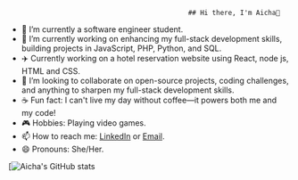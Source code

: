                                                  ## Hi there, I'm Aicha👋

- 🔭 I’m currently a software engineer student.
- 🌱 I’m currently working on enhancing my full-stack development skills, building projects in JavaScript, PHP, Python, and SQL.
- ✈️  Currently working on a hotel reservation website using React, node js, HTML and CSS.
- 👯 I’m looking to collaborate on open-source projects, coding challenges, and anything to sharpen my full-stack development skills.
- ☕ Fun fact: I can't live my day without coffee—it powers both me and my code!
- 🎮 Hobbies: Playing video games.
- 📫 How to reach me: [LinkedIn](https://www.linkedin.com/in/aicha-el-horre-b802a4227/) or [Email](aichaelhorre43@gmail.com).
- 😄 Pronouns: She/Her.



[![Aicha's GitHub stats](https://github-readme-stats.vercel.app/api?username=BoringCookiie&theme=radical) 

